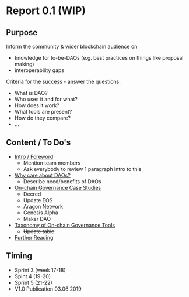 # Report 0.1 \(WIP\)

## **Purpose**

Inform the community & wider blockchain audience on

* knowledge for to-be-DAOs \(e.g. best practices on things like proposal making\)
* interoperability gaps

Criteria for the success - answer the questions:

* What is DAO?
* Who uses it and for what?
* How does it work?
* What tools are present?
* How do they compare?
* ...

## **Content / To Do's**

* [Intro / Foreword](intro-foreword.md)
  * ~~Mention team members~~
  * Ask everybody to review 1 paragraph intro to this
* [Why care about DAOs?](why-care-about-daos.md)
  * Describe need/benefits of DAOs
* [On-chain Governance Case Studies](layer-1-network-based-governance-case-studies.md)
  * Decred
  * Update EOS
  * Aragon Network
  * Genesis Alpha
  * Maker DAO
* [Taxonomy of On-chain Governance Tools](taxonomy.md)
  * ~~Update table~~
* [Further Reading](reading-list.md)

## **Timing**

* Sprint 3 \(week 17-18\)
* Spint 4 \(19-20\)
* Sprint 5 \(21-22\) 
* V1.0 Publication 03.06.2019

